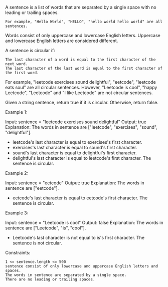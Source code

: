 A sentence is a list of words that are separated by a single space with no leading or trailing spaces.

    For example, "Hello World", "HELLO", "hello world hello world" are all sentences.

Words consist of only uppercase and lowercase English letters. Uppercase and lowercase English letters are considered different.

A sentence is circular if:

    The last character of a word is equal to the first character of the next word.
    The last character of the last word is equal to the first character of the first word.

For example, "leetcode exercises sound delightful", "eetcode", "leetcode eats soul" are all circular sentences. However, "Leetcode is cool", "happy Leetcode", "Leetcode" and "I like Leetcode" are not circular sentences.

Given a string sentence, return true if it is circular. Otherwise, return false.

Example 1:

Input: sentence = "leetcode exercises sound delightful"
Output: true
Explanation: The words in sentence are ["leetcode", "exercises", "sound", "delightful"].

- leetcode's last character is equal to exercises's first character.
- exercises's last character is equal to sound's first character.
- sound's last character is equal to delightful's first character.
- delightful's last character is equal to leetcode's first character.
  The sentence is circular.

Example 2:

Input: sentence = "eetcode"
Output: true
Explanation: The words in sentence are ["eetcode"].

- eetcode's last character is equal to eetcode's first character.
  The sentence is circular.

Example 3:

Input: sentence = "Leetcode is cool"
Output: false
Explanation: The words in sentence are ["Leetcode", "is", "cool"].

- Leetcode's last character is not equal to is's first character.
  The sentence is not circular.

Constraints:

    1 <= sentence.length <= 500
    sentence consist of only lowercase and uppercase English letters and spaces.
    The words in sentence are separated by a single space.
    There are no leading or trailing spaces.
